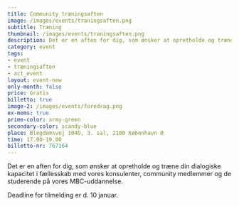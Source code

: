 ```yaml
---
title: Community træningsaften
image: /images/events/traningsaften.png
subtitle: Træning
thumbnail: /images/events/traningsaften.png
description: Det er en aften for dig, som ønsker at opretholde og træne din dialogiske kapacitet i fællesskab med vores konsulenter, community medlemmer og de studerende på vores MBC-uddannelse.
category: event
tags:
- event
- træningsaften
- act_event
layout: event-new
only-month: false
price: Gratis
billetto: true
image-2: /images/events/foredrag.png
ex-moms: true
prime-color: army-green
secondary-color: scandy-blue
place: Blegdamsvej 104D, 3. sal, 2100 København Ø
time: 17.00-19.00
billetto-nr: 767164
---
```


Det er en aften for dig, som ønsker at opretholde og træne din dialogiske kapacitet i fællesskab med vores konsulenter, community medlemmer og de studerende på vores MBC-uddannelse.

Deadline for tilmelding er d. 10 januar.